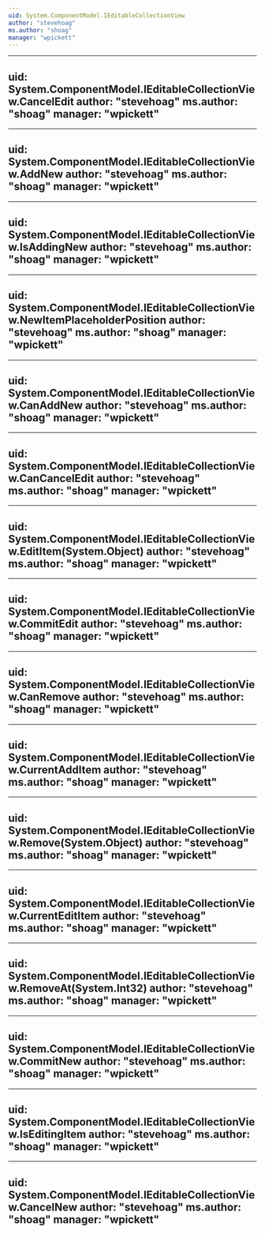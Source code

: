 ```yaml
---
uid: System.ComponentModel.IEditableCollectionView
author: "stevehoag"
ms.author: "shoag"
manager: "wpickett"
---
```


---
uid: System.ComponentModel.IEditableCollectionView.CancelEdit
author: "stevehoag"
ms.author: "shoag"
manager: "wpickett"
---

---
uid: System.ComponentModel.IEditableCollectionView.AddNew
author: "stevehoag"
ms.author: "shoag"
manager: "wpickett"
---

---
uid: System.ComponentModel.IEditableCollectionView.IsAddingNew
author: "stevehoag"
ms.author: "shoag"
manager: "wpickett"
---

---
uid: System.ComponentModel.IEditableCollectionView.NewItemPlaceholderPosition
author: "stevehoag"
ms.author: "shoag"
manager: "wpickett"
---

---
uid: System.ComponentModel.IEditableCollectionView.CanAddNew
author: "stevehoag"
ms.author: "shoag"
manager: "wpickett"
---

---
uid: System.ComponentModel.IEditableCollectionView.CanCancelEdit
author: "stevehoag"
ms.author: "shoag"
manager: "wpickett"
---

---
uid: System.ComponentModel.IEditableCollectionView.EditItem(System.Object)
author: "stevehoag"
ms.author: "shoag"
manager: "wpickett"
---

---
uid: System.ComponentModel.IEditableCollectionView.CommitEdit
author: "stevehoag"
ms.author: "shoag"
manager: "wpickett"
---

---
uid: System.ComponentModel.IEditableCollectionView.CanRemove
author: "stevehoag"
ms.author: "shoag"
manager: "wpickett"
---

---
uid: System.ComponentModel.IEditableCollectionView.CurrentAddItem
author: "stevehoag"
ms.author: "shoag"
manager: "wpickett"
---

---
uid: System.ComponentModel.IEditableCollectionView.Remove(System.Object)
author: "stevehoag"
ms.author: "shoag"
manager: "wpickett"
---

---
uid: System.ComponentModel.IEditableCollectionView.CurrentEditItem
author: "stevehoag"
ms.author: "shoag"
manager: "wpickett"
---

---
uid: System.ComponentModel.IEditableCollectionView.RemoveAt(System.Int32)
author: "stevehoag"
ms.author: "shoag"
manager: "wpickett"
---

---
uid: System.ComponentModel.IEditableCollectionView.CommitNew
author: "stevehoag"
ms.author: "shoag"
manager: "wpickett"
---

---
uid: System.ComponentModel.IEditableCollectionView.IsEditingItem
author: "stevehoag"
ms.author: "shoag"
manager: "wpickett"
---

---
uid: System.ComponentModel.IEditableCollectionView.CancelNew
author: "stevehoag"
ms.author: "shoag"
manager: "wpickett"
---
